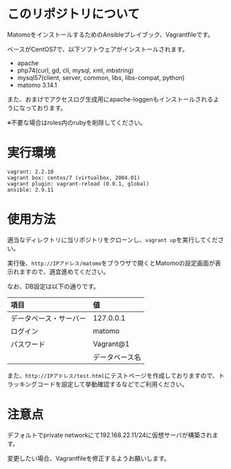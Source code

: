 # このリポジトリについて

MatomoをインストールするためのAnsibleプレイブック、Vagrantfileです。

ベースがCentOS7で、以下ソフトウェアがインストールされます。

- apache
- php74(curl, gd, cli, mysql, xml, mbstring)
- mysql57(client, server, common, libs, libs-compat, python)
- matomo 3.14.1

また、おまけでアクセスログ生成用にapache-loggenもインストールされるようになっております。

※不要な場合はroles内のrubyを削除してください。

# 実行環境

```
vagrant: 2.2.10
vagrant box: centos/7 (virtualbox, 2004.01)
vagrant plugin: vagrant-reload (0.0.1, global)
ansible: 2.9.11
```

# 使用方法

適当なディレクトリに当リポジトリをクローンし、```vagrant up```を実行してください。

実行後、```http://IPアドレス/matomo```をブラウザで開くとMatomoの設定画面が表示れますので、適宜進めてください。

なお、DB設定は以下の通りです。

| 項目 | 値 |
|:--|:--|
|データベース・サーバー|127.0.0.1|
|ログイン|matomo|
|パスワード|Vagrant@1|
||データベース名|matomo|

また、```http://IPアドレス/test.html```にテストページを作成しておりますので、トラッキングコードを設定して挙動確認するなどでご利用ください。

# 注意点

デフォルトでprivate networkにて192.168.22.11/24に仮想サーバが構築されます。

変更したい場合、Vagrantfileを修正するようお願いします。
